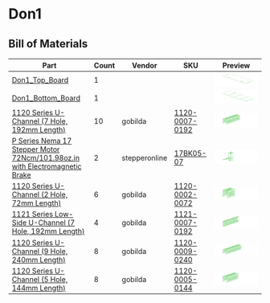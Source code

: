 # Don1
## Bill of Materials
| Part | Count | Vendor | SKU | Preview |
| -- | -- | -- | -- | -- |
| [Don1_Top_Board](../../.././parts/custom/don1_board_top/README.md) | 1 | | | ![Don1_Top_Board](../.././parts/custom/don1_board_top.svg) |
| [Don1_Bottom_Board](../../.././parts/custom/don1_board_bottom/README.md) | 1 | | | ![Don1_Bottom_Board](../.././parts/custom/don1_board_bottom.svg) |
| [1120 Series U-Channel (7 Hole, 192mm Length)](../../.././parts/gobilda/structure-u-channel-7/README.md) | 10 |gobilda |[1120-0007-0192](https://www.gobilda.com/1120-series-u-channel-7-hole-192mm-length/) | ![1120 Series U-Channel (7 Hole, 192mm Length)](../.././parts/gobilda/structure-u-channel-7.svg) |
| [P Series Nema 17 Stepper Motor 72Ncm/101.98oz.in with Electromagnetic Brake](../../.././parts/stepperonline/nema17-stepper-brake-72Ncm/README.md) | 2 |stepperonline |[17BK05-07](https://www.omc-stepperonline.com/p-series-nema-17-stepper-motor-72ncm-101-98oz-in-with-electromagnetic-brake-17bk05-07) | ![P Series Nema 17 Stepper Motor 72Ncm/101.98oz.in with Electromagnetic Brake](../.././parts/stepperonline/nema17-stepper-brake-72Ncm.svg) |
| [1120 Series U-Channel (2 Hole, 72mm Length)](../../.././parts/gobilda/structure-u-channel-2/README.md) | 6 |gobilda |[1120-0002-0072](https://www.gobilda.com/1120-series-u-channel-2-hole-72mm-length/) | ![1120 Series U-Channel (2 Hole, 72mm Length)](../.././parts/gobilda/structure-u-channel-2.svg) |
| [1121 Series Low-Side U-Channel (7 Hole, 192mm Length)](../../.././parts/gobilda/structure-u-channel-low-7/README.md) | 4 |gobilda |[1121-0007-0192](https://www.gobilda.com/1121-series-low-side-u-channel-7-hole-192mm-length/) | ![1121 Series Low-Side U-Channel (7 Hole, 192mm Length)](../.././parts/gobilda/structure-u-channel-low-7.svg) |
| [1120 Series U-Channel (9 Hole, 240mm Length)](../../.././parts/gobilda/structure-u-channel-9/README.md) | 8 |gobilda |[1120-0009-0240](https://www.gobilda.com/1120-series-u-channel-9-hole-240mm-length/) | ![1120 Series U-Channel (9 Hole, 240mm Length)](../.././parts/gobilda/structure-u-channel-9.svg) |
| [1120 Series U-Channel (5 Hole, 144mm Length)](../../.././parts/gobilda/structure-u-channel-5/README.md) | 8 |gobilda |[1120-0005-0144](https://www.gobilda.com/1120-series-u-channel-5-hole-144mm-length/) | ![1120 Series U-Channel (5 Hole, 144mm Length)](../.././parts/gobilda/structure-u-channel-5.svg) |
